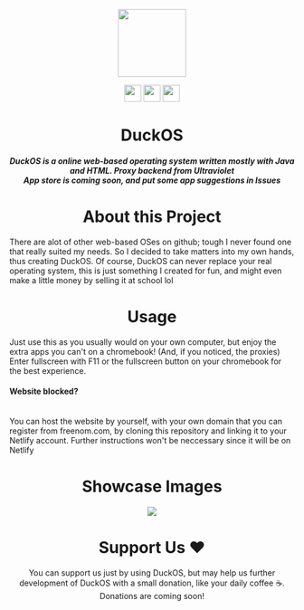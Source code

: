<p align="center">
<img width="120px" src="https://github.com/GikitSRC/AtlasOS/raw/main/wall.png">
</p>
<p align="center">
<a href="https://discord.gg/2JbtU5HnrY"><img height="30px" src="https://img.shields.io/badge/Discord-7289DA?style=for-the-badge&logo=discord&logoColor=white"><img></a>
<a href="https://github.com/GikitSRC"><img height="30px" src="https://img.shields.io/badge/GitHub-100000?style=for-the-badge&logo=github&logoColor=white"><img></a>
<a href="https://twitter.com/ACompleteNewb"><img height="30px" src="https://img.shields.io/badge/Twitter-1DA1F2?style=for-the-badge&logo=twitter&logoColor=white"><img></a>
</p>
<h1 align="center">DuckOS</h1>
<h5 align="center">DuckOS is a online web-based operating system written mostly with Java and HTML. Proxy backend from Ultraviolet<br>App store is coming soon, and put some app suggestions in Issues</h5>
<h1 align="center">About this Project</h1>
There are alot of other web-based OSes on github; tough I never found one that really suited my needs. So I decided to take matters into my own hands, thus creating DuckOS. Of course, DuckOS can never replace your real operating system, this is just something I created for fun, and might even make a little money by selling it at school lol
<h1 align="center">Usage</h1>
Just use this as you usually would on your own computer, but enjoy the extra apps you can't on a chromebook! (And, if you noticed, the proxies) Enter fullscreen with F11 or the fullscreen button on your chromebook for the best experience.<br><h4>Website blocked?</h4><br>You can host the website by yourself, with your own domain that you can register from freenom.com, by cloning this repository and linking it to your Netlify account. Further instructions won't be neccessary since it will be on Netlify
<h1 align="center">Showcase Images</h1>
<p align="center">
<img src="https://github.com/GikitSRC/DuckOS/raw/main/showcase1.png">
</p>
<h1 align="center">Support Us ❤️</h1>
<p align="center">You can support us just by using DuckOS, but may help us further development of DuckOS with a small donation, like your daily coffee ☕. Donations are coming soon! </p>
